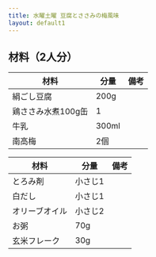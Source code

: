 ```yaml
---
title: 水曜土曜 豆腐とささみの梅風味
layout: default1
---
```

## 材料（2人分）

| 材料 | 分量 | 備考 |
| --- | --- | ---- |
| 絹ごし豆腐 | 200g | |
| 鶏ささみ水煮100g缶 | 1 | |
| 牛乳 | 300ml | |
| 南高梅 | 2個 | |

| 材料 | 分量 | 備考 |
| --- | --- | ---- |
| とろみ剤 | 小さじ1 | |
| 白だし | 小さじ1 | |
| オリーブオイル | 小さじ2 | |
| お粥 | 70g | |
| 玄米フレーク | 30g | |
